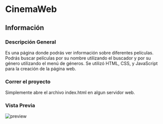 # CinemaWeb
## Información
### Descripción General
Es una página donde podrás ver información sobre diferentes películas. Podrás buscar películas por su nombre utilizando el buscador
y por su género utilizando el menú de géneros.
Se utilizó HTML, CSS, y JavaScript para la creación de la página web. 

### Correr el proyecto
Simplemente abre el archivo index.html en algun servidor web.

### Vista Previa
![preview](https://user-images.githubusercontent.com/51982229/177448618-da454019-47ce-43ea-8c26-c6d61c75825e.gif)


